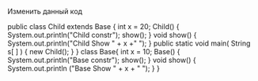 Изменить данный код

public class Child extends Base {
int x = 20;
Child() {
System.out.println("Child constr");
show(); }
void show() {
System.out.println("Child Show " + x +" "); }
public static void main( String s[ ] ) {
new Child(); }
}
class Base{
int x = 10;
Base() {
System.out.println("Base constr");
show(); }
void show() { System.out.println ("Base Show " + x + " "); }
}